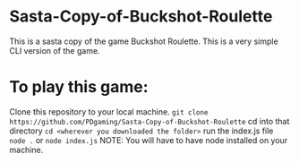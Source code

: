 # Sasta-Copy-of-Buckshot-Roulette
This is a sasta copy of the game Buckshot Roulette. This is a very simple CLI version of the game.

# To play this game:
Clone this repository to your local machine.
`git clone https://github.com/PDgaming/Sasta-Copy-of-Buckshot-Roulette`
cd into that directory
`cd <wherever you downloaded the folder>`
run the index.js file
`node .`
or
`node index.js`
NOTE: You will have to have node installed on your machine.

